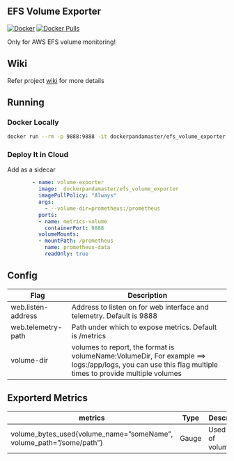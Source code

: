 ## EFS Volume Exporter


[![Docker](https://img.shields.io/badge/docker-master-brightgreen.svg)](https://hub.docker.com/repository/docker/dockerpandamaster/efs_volume_exporter) 
[![Docker Pulls](https://img.shields.io/docker/pulls/dockerpandamaster/efs_volume_exporter.svg)](https://hub.docker.com/r/dockerpandamaster/efs_volume_exporter)

Only for AWS EFS volume monitoring!

## Wiki

Refer project [wiki](https://github.com/lai3d/efs_volume_exporter/wiki) for more details

## Running


### Docker Locally

```bash 
docker run --rm -p 9888:9888 -it dockerpandamaster/efs_volume_exporter --volume-dir=bin:/bin
```
### Deploy It in Cloud
Add as a sidecar

```yaml 
        - name: volume-exporter
          image:  dockerpandamaster/efs_volume_exporter
          imagePullPolicy: "Always"
          args:
            - --volume-dir=prometheus:/prometheus
          ports:
          - name: metrics-volume
            containerPort: 9888
          volumeMounts:
          - mountPath: /prometheus
            name: prometheus-data
            readOnly: true
```

## Config

|Flag |	Description|
| ---------------------------- | -------------------------------------------- | 
| web.listen-address |	Address to listen on for web interface and telemetry. Default is 9888|
| web.telemetry-path |	Path under which to expose metrics. Default is /metrics|
| volume-dir	 | volumes to report, the format is volumeName:VolumeDir, For example ==> logs:/app/logs, you can use this flag multiple times to provide multiple volumes|


## Exporterd Metrics

| metrics	| Type |	Description |
| --------------------------------------------------------- | ----------- |  ------------------------------------- |
| volume_bytes_used{volume_name=”someName”, volume_path=”/some/path”} |	Gauge |	Used size of volume/disk | 


